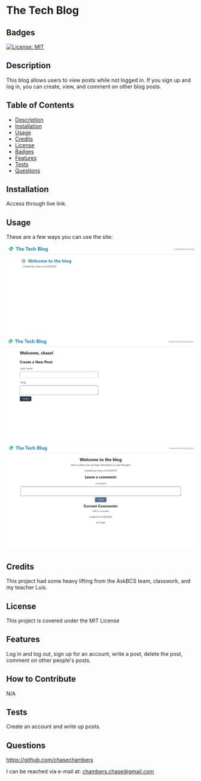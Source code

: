 # The Tech Blog
 
 ## Badges

[![License: MIT](https://img.shields.io/badge/License-MIT-yellow.svg)](https://opensource.org/licenses/MIT)

## Description
This blog allows users to view posts while not logged in. If you sign up and log in, you can create, view, and comment on other blog posts. 

## Table of Contents
- [Description](#description)
- [Installation](#installation)
- [Usage](#usage)
- [Credits](#credits)
- [License](#license)
- [Badges](#badges)
- [Features](#features)
- [Tests](#tests)
- [Questions](#questions)

## Installation
Access through live link.

## Usage
These are a few ways you can use the site:

![homepage](./public/img/homepage.jpg)
![post](./public/img/write_post.jpg)
![comment](./public/img/comment.jpg)


## Credits
This project had some heavy lifting from the AskBCS team, classwork, and my teacher Luis.

## License

This project is covered under the MIT License



## Features

Log in and log out, sign up for an account, write a post, delete the post, comment on other people's posts.

## How to Contribute
N/A

## Tests
Create an account and write up posts.

## Questions
https://github.com/chasechambers

I can be reached via e-mail at:
chambers.chase@gmail.com